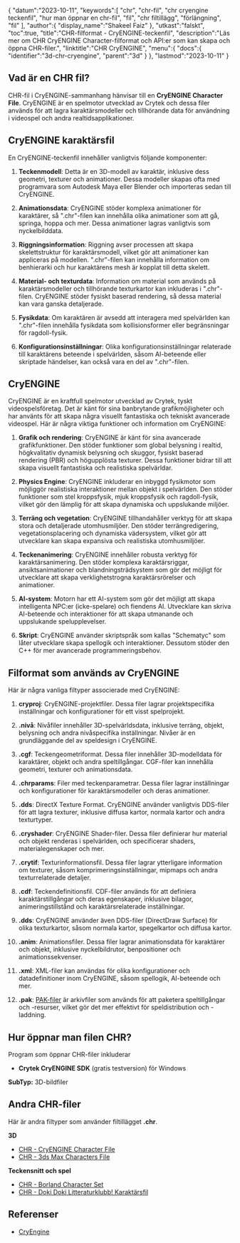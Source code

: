 {
"datum":"2023-10-11",
   "keywords":[
"chr",
"chr-fil",
"chr cryengine teckenfil",
"hur man öppnar en chr-fil",
"fil",
"chr filtillägg",
"förlängning",
"fil"
],
   "author":{
"display_name":"Shakeel Faiz"
},
"utkast":"falskt",
"toc":true,
"title":"CHR-filformat - CryENGINE-teckenfil",
   "description":"Läs mer om CHR CryENGINE Character-filformat och API:er som kan skapa och öppna CHR-filer.",
"linktitle":"CHR CryENGINE",
   "menu":{
      "docs":{
         "identifier":"3d-chr-cryengine",
         "parent":"3d"
}
},
"lastmod":"2023-10-11"
}

## Vad är en CHR fil?

CHR-fil i CryENGINE-sammanhang hänvisar till en **CryENGINE Character File**. CryENGINE är en spelmotor utvecklad av Crytek och dessa filer används för att lagra karaktärsmodeller och tillhörande data för användning i videospel och andra realtidsapplikationer.

## CryENGINE karaktärsfil

En CryENGINE-teckenfil innehåller vanligtvis följande komponenter:

1. **Teckenmodell**: Detta är en 3D-modell av karaktär, inklusive dess geometri, texturer och animationer. Dessa modeller skapas ofta med programvara som Autodesk Maya eller Blender och importeras sedan till CryENGINE.
    




















2. **Animationsdata**: CryENGINE stöder komplexa animationer för karaktärer, så ".chr"-filen kan innehålla olika animationer som att gå, springa, hoppa och mer. Dessa animationer lagras vanligtvis som nyckelbilddata.
    




















3. **Riggningsinformation**: Riggning avser processen att skapa skelettstruktur för karaktärsmodell, vilket gör att animationer kan appliceras på modellen. ".chr"-filen kan innehålla information om benhierarki och hur karaktärens mesh är kopplat till detta skelett.
    




















4. **Material- och texturdata**: Information om material som används på karaktärsmodeller och tillhörande texturkartor kan inkluderas i ".chr"-filen. CryENGINE stöder fysiskt baserad rendering, så dessa material kan vara ganska detaljerade.
    




















5. **Fysikdata**: Om karaktären är avsedd att interagera med spelvärlden kan ".chr"-filen innehålla fysikdata som kollisionsformer eller begränsningar för ragdoll-fysik.
    




















6. **Konfigurationsinställningar**: Olika konfigurationsinställningar relaterade till karaktärens beteende i spelvärlden, såsom AI-beteende eller skriptade händelser, kan också vara en del av ".chr"-filen.

## CryENGINE

CryENGINE är en kraftfull spelmotor utvecklad av Crytek, tyskt videospelsföretag. Det är känt för sina banbrytande grafikmöjligheter och har använts för att skapa några visuellt fantastiska och tekniskt avancerade videospel. Här är några viktiga funktioner och information om CryENGINE:

1. **Grafik och rendering**: CryENGINE är känt för sina avancerade grafikfunktioner. Den stöder funktioner som global belysning i realtid, högkvalitativ dynamisk belysning och skuggor, fysiskt baserad rendering (PBR) och högupplösta texturer. Dessa funktioner bidrar till att skapa visuellt fantastiska och realistiska spelvärldar.
    




















2. **Physics Engine**: CryENGINE inkluderar en inbyggd fysikmotor som möjliggör realistiska interaktioner mellan objekt i spelvärlden. Den stöder funktioner som stel kroppsfysik, mjuk kroppsfysik och ragdoll-fysik, vilket gör den lämplig för att skapa dynamiska och uppslukande miljöer.
    




















3. **Terräng och vegetation**: CryENGINE tillhandahåller verktyg för att skapa stora och detaljerade utomhusmiljöer. Den stöder terrängredigering, vegetationsplacering och dynamiska vädersystem, vilket gör att utvecklare kan skapa expansiva och realistiska utomhusmiljöer.
    




















4. **Teckenanimering**: CryENGINE innehåller robusta verktyg för karaktärsanimering. Den stöder komplexa karaktärsriggar, ansiktsanimationer och blandningsträdsystem som gör det möjligt för utvecklare att skapa verklighetstrogna karaktärsrörelser och animationer.
    




















5. **AI-system**: Motorn har ett AI-system som gör det möjligt att skapa intelligenta NPC:er (icke-spelare) och fiendens AI. Utvecklare kan skriva AI-beteende och interaktioner för att skapa utmanande och uppslukande spelupplevelser.
       





















6. **Skript**: CryENGINE använder skriptspråk som kallas "Schematyc" som låter utvecklare skapa spellogik och interaktioner. Dessutom stöder den C++ för mer avancerade programmeringsbehov.

## Filformat som används av CryENGINE

Här är några vanliga filtyper associerade med CryENGINE:

1. **cryproj**: CryENGINE-projektfiler. Dessa filer lagrar projektspecifika inställningar och konfigurationer för ett visst spelprojekt.
    




















2. **.nivå**: Nivåfiler innehåller 3D-spelvärldsdata, inklusive terräng, objekt, belysning och andra nivåspecifika inställningar. Nivåer är en grundläggande del av speldesign i CryENGINE.
    




















3. **.cgf**: Teckengeometriformat. Dessa filer innehåller 3D-modelldata för karaktärer, objekt och andra speltillgångar. CGF-filer kan innehålla geometri, texturer och animationsdata.
    




















4. **.chrparams**: Filer med teckenparametrar. Dessa filer lagrar inställningar och konfigurationer för karaktärsmodeller och deras animationer.
    




















5. **.dds**: DirectX Texture Format. CryENGINE använder vanligtvis DDS-filer för att lagra texturer, inklusive diffusa kartor, normala kartor och andra texturtyper.
    




















6. **.cryshader**: CryENGINE Shader-filer. Dessa filer definierar hur material och objekt renderas i spelvärlden, och specificerar shaders, materialegenskaper och mer.
    




















7. **.crytif**: Texturinformationsfil. Dessa filer lagrar ytterligare information om texturer, såsom komprimeringsinställningar, mipmaps och andra texturrelaterade detaljer.
    




















8. **.cdf**: Teckendefinitionsfil. CDF-filer används för att definiera karaktärstillgångar och deras egenskaper, inklusive bilagor, animeringstillstånd och karaktärsrelaterade inställningar.
    




















9. **.dds**: CryENGINE använder även DDS-filer (DirectDraw Surface) för olika texturkartor, såsom normala kartor, spegelkartor och diffusa kartor.
    




















10. **.anim**: Animationsfiler. Dessa filer lagrar animationsdata för karaktärer och objekt, inklusive nyckelbildrutor, benpositioner och animationssekvenser.
    




















11. **.xml**: XML-filer kan användas för olika konfigurationer och datadefinitioner inom CryENGINE, såsom spellogik, AI-beteende och mer.
    




















12. **.pak**: [PAK-filer](/sv/game/pak/) är arkivfiler som används för att paketera speltillgångar och -resurser, vilket gör det mer effektivt för speldistribution och -laddning.

## Hur öppnar man filen CHR?

Program som öppnar CHR-filer inkluderar

- **Crytek CryENGINE SDK** (gratis testversion) för Windows

**SubTyp:** 3D-bildfiler

## Andra CHR-filer

Här är andra filtyper som använder filtillägget **.chr**.

**3D**
- [CHR - CryENGINE Character File](/sv/3d/chr-cryengine/)
- [CHR - 3ds Max Characters File](/sv/3d/chr-3ds/)

**Teckensnitt och spel**
- [CHR - Borland Character Set](/sv/font/chr/)
- [CHR - Doki Doki Litteraturklubb! Karaktärsfil](/sv/game/chr-doki/)

## Referenser
- [CryEngine](https://en.wikipedia.org/wiki/CryEngine)

